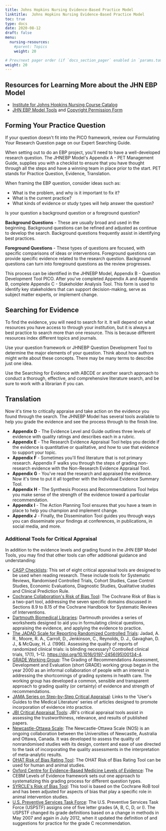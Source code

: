 ```yaml
---
title: Johns Hopkins Nursing Evidence-Based Practice Model
linktitle:  Johns Hopkins Nursing Evidence-Based Practice Model
toc: true
type: docs
date: 2020-08-12
draft: false
menu:
  nursing-resources:
    #parent: Topics
    weight: 20

# Prev/next pager order (if `docs_section_pager` enabled in `params.toml`)
weight: 20
---
```




## Resources for Learning More about the JHN EBP Model

* [Institute for Johns Hopkins Nursing Course Catalog](https://www.ijhn-education.org/) 
* [JHN EBP Model Tools](https://www.hopkinsmedicine.org/evidence-based-practice/ijhn_2017_ebp.html) and [Copyright Permission Form](https://www.ijhn-education.org/node/18409#overlay-context=content/johns-hopkins-nursing-evidence-based-practice-model-and-tools)

## Forming Your Practice Question

If your question doesn't fit into the PICO framework, review our Formulating Your Research Question page on our Expert Searching Guide.

When setting out to do an EBP project, you'll need to have a well-developed research question. The JHNEBP Model's Appendix A - PET Management Guide, supplies you with a checklist to ensure that you have thought through all the steps and have a winning team in place prior to the start. PET stands for Practice Question, Evidence, Translation.

When framing the EBP question, consider ideas such as:

* What is the problem, and why is it important to fix it?
* What is the current practice?
* What kinds of evidence or study types will help answer the question?

Is your question a background question or a foreground question? 

**Background Questions** - These are usually broad and used in the beginning. Background questions can be refined and adjusted as continue to develop the search. Background questions frequently assist in identifying best practices.

**Foreground Questions** - These types of questions are focused, with specific comparisons of ideas or interventions. Foreground questions can provide specific evidence related to the research question. Background questions can turn into foreground questions as the review progresses.

This process can be identified in the JHNEBP Model, Appendix B - Question Development Tool PICO. After you've completed Appendix A and Appendix B, complete Appendix C - Stakeholder Analysis Tool. This form is used to identify key stakeholders that can support decision-making, serve as subject matter experts, or implement change.

## Searching for Evidence

To find the evidence, you will need to search for it. It will depend on what resources you have access to through your institution, but it is always a best practice to search more than one resource. This is because different resources index different topics and journals. 

Use your question framework or JHNEBP Question Development Tool to determine the major elements of your question. Think about how authors might write about these concepts. There may be many terms to describe just one idea.

Use the Searching for Evidence with ABCDE or another search approach to conduct a thorough, effective, and comprehensive literature search, and be sure to work with a librarian if you can.



## Translation

Now it's time to critically appraise and take action on the evidence you found through the search. The JHNEBP Model has several tools available to help you grade the evidence and see the process through to the finish line.

* **Appendix D** - The Evidence Level and Guide outlines three levels of evidence with quality ratings and describes each in a rubric.
* **Appendix E** - The Research Evidence Appraisal Tool helps you decide if the evidence is quantitative or qualitative, and how to use that evidence to support your topic.
* **Appendix F** - Sometimes you'll find literature that is not primary research. Appendix F walks you through the steps of grading non-research evidence with the Non-Research Evidence Appraisal Tool.
* **Appendix G** - You've read the research and appraised the evidence. Now it's time to put it all together with the Individual Evidence Summary Tool.
* **Appendix H** - The Synthesis Process and Recommendations Tool helps you make sense of the strength of the evidence toward a particular recommendation.
* **Appendix I** - The Action Planning Tool ensures that you have a team in place to help you champion and implement change.
* **Appendix J** - Finally, the Dissemination Tool guides you through ways you can disseminate your findings at conferences, in publications, in social media, and more.

### Additional Tools for Critical Appraisal

In addition to the evidence levels and grading found in the JHN EBP Model Tools, you may find that other tools can offer additional guidance and understanding:

* [CASP Checklists](https://casp-uk.net/casp-tools-checklists/): This set of eight critical appraisal tools are designed to be used when reading research. These include tools for Systematic Reviews, Randomised Controlled Trials, Cohort Studies, Case Control Studies, Economic Evaluations, Diagnostic Studies, Qualitative studies and Clinical Prediction Rule.
* [Cochrane Collaboration's Risk of Bias Tool](http://handbook-5-1.cochrane.org/chapter_8/8_5_the_cochrane_collaborations_tool_for_assessing_risk_of_bias.htm): The Cochrane Risk of Bias is a two-part tool, addressing the seven specific domains discussed in Sections 8.9 to 8.15 of the Cochrane Handbook for Systematic Reviews of Interventions.
* [Dartmouth Biomedical Libraries](http://www.dartmouth.edu/~library/biomed/guides/research/ebm-resources-materials.html?mswitch-redir=classic): Dartmouth provides a series of worksheets designed to aid you in formulating clinical questions, appraising the evidence, and applying the evidence to practice.
* [The JADAD Scale for Reporting Randomized Controlled Trials](https://onlinelibrary.wiley.com/doi/pdf/10.1002/9780470988343.app1): Jadad, A. R., Moore, R. A., Carroll, D., Jenkinson, C., Reynolds, D. J., Gavaghan, D. J., & McQuay, H. J. (1996). Assessing the quality of reports of randomized clinical trials: is blinding necessary? Controlled clinical trials, 17(1), 1–12. https://doi.org/10.1016/0197-2456(95)00134-4.
* [GRADE Working Group](http://www.gradeworkinggroup.org/index.htm): The Grading of Recommendations Assessment, Development and Evaluation (short GRADE) working group began in the year 2000 as an informal collaboration of people with an interest in addressing the shortcomings of grading systems in health care. The working group has developed a common, sensible and transparent approach to grading quality (or certainty) of evidence and strength of recommendations.
* [JAMA Series on Step-by-Step Critical Appraisal](http://www.hopkinsmedicine.org/gim/training/Osler/osler_JAMA_Steps.html): Links to the 'User's Guides to the Medical Literature' series of articles designed to promote incorporation of evidence into practice.
* [JBI Critical Appraisal Tools](https://jbi.global/critical-appraisal-tools): JBI's critical appraisal tools assist in assessing the trustworthiness, relevance, and results of published papers.
* [Newcastle-Ottawa Scale](http://www.ohri.ca/programs/clinical_epidemiology/oxford.asp): The Newcastle-Ottawa Scale (NOS) is an ongoing collaboration between the Universities of Newcastle, Australia and Ottawa, Canada. It was developed to assess the quality of nonrandomised studies with its design, content and ease of use directed to the task of incorporating the quality assessments in the interpretation of meta-analytic results.
* [OHAT Risk of Bias Rating Tool](https://ntp.niehs.nih.gov/ntp/ohat/pubs/riskofbiastool_508.pdf): The OHAT Risk of Bias Rating Tool can be used for human and animal studies.
* [Oxford Centre for Evidence-Based Medicine Levels of Evidence](https://www.cebm.net/2016/05/ocebm-levels-of-evidence/): The CEBM Levels of Evidence framework sets out one approach to systematizing this grading process for different question types.
* [SYRCLE's Risk of Bias Tool](https://bmcmedresmethodol.biomedcentral.com/articles/10.1186/1471-2288-14-43): This tool is based on the Cochrane RoB tool and has been adjusted for aspects of bias that play a specific role in animal intervention studies.
* [U.S. Preventive Services Task Force](https://www.uspreventiveservicestaskforce.org/uspstf/grade-definitions): The U.S. Preventive Services Task Force (USPSTF) assigns one of five letter grades (A, B, C, D, or I). The USPSTF changed its grade definitions based on a change in methods in May 2007 and again in July 2012, when it updated the definition of and suggestions for practice for the grade C recommendation.


